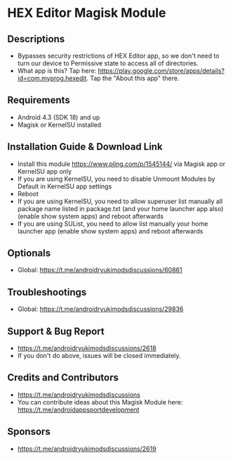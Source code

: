 # HEX Editor Magisk Module

## Descriptions
- Bypasses security restrictions of HEX Editor app, so we don't need to turn our device to Permissive state to access all of directories.
- What app is this? Tap here: https://play.google.com/store/apps/details?id=com.myprog.hexedit. Tap the "About this app" there.

## Requirements
- Android 4.3 (SDK 18) and up
- Magisk or KernelSU installed

## Installation Guide & Download Link
- Install this module https://www.pling.com/p/1545144/ via Magisk app or KernelSU app only
- If you are using KernelSU, you need to disable Unmount Modules by Default in KernelSU app settings
- Reboot
- If you are using KernelSU, you need to allow superuser list manually all package name listed in package.txt (and your home launcher app also) (enable show system apps) and reboot afterwards
- If you are using SUList, you need to allow list manually your home launcher app (enable show system apps) and reboot afterwards

## Optionals
- Global: https://t.me/androidryukimodsdiscussions/60861

## Troubleshootings
- Global: https://t.me/androidryukimodsdiscussions/29836

## Support & Bug Report
- https://t.me/androidryukimodsdiscussions/2618
- If you don't do above, issues will be closed immediately.

## Credits and Contributors
- https://t.me/androidryukimodsdiscussions
- You can contribute ideas about this Magisk Module here: https://t.me/androidappsportdevelopment

## Sponsors
- https://t.me/androidryukimodsdiscussions/2619


